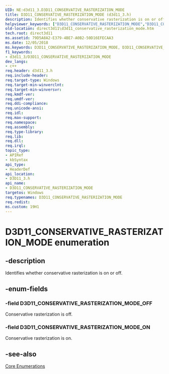```yaml
---
UID: NE:d3d11_3.D3D11_CONSERVATIVE_RASTERIZATION_MODE
title: D3D11_CONSERVATIVE_RASTERIZATION_MODE (d3d11_3.h)
description: Identifies whether conservative rasterization is on or off.helpviewer_keywords: ["D3D11_CONSERVATIVE_RASTERIZATION_MODE","D3D11_CONSERVATIVE_RASTERIZATION_MODE enumeration [Direct3D 11]","D3D11_CONSERVATIVE_RASTERIZATION_MODE_OFF","D3D11_CONSERVATIVE_RASTERIZATION_MODE_ON","d3d11_3/D3D11_CONSERVATIVE_RASTERIZATION_MODE","d3d11_3/D3D11_CONSERVATIVE_RASTERIZATION_MODE_OFF","d3d11_3/D3D11_CONSERVATIVE_RASTERIZATION_MODE_ON","direct3d11.d3d11_conservative_rasterization_mode"]
old-location: direct3d11\d3d11_conservative_rasterization_mode.htm
tech.root: direct3d11
ms.assetid: 79D5A8A2-E379-4BE7-A0B2-50D16EFECAA3
ms.date: 12/05/2018
ms.keywords: D3D11_CONSERVATIVE_RASTERIZATION_MODE, D3D11_CONSERVATIVE_RASTERIZATION_MODE enumeration [Direct3D 11], D3D11_CONSERVATIVE_RASTERIZATION_MODE_OFF, D3D11_CONSERVATIVE_RASTERIZATION_MODE_ON, d3d11_3/D3D11_CONSERVATIVE_RASTERIZATION_MODE, d3d11_3/D3D11_CONSERVATIVE_RASTERIZATION_MODE_OFF, d3d11_3/D3D11_CONSERVATIVE_RASTERIZATION_MODE_ON, direct3d11.d3d11_conservative_rasterization_mode
f1_keywords:
- d3d11_3/D3D11_CONSERVATIVE_RASTERIZATION_MODE
dev_langs:
- c++
req.header: d3d11_3.h
req.include-header: 
req.target-type: Windows
req.target-min-winverclnt: 
req.target-min-winversvr: 
req.kmdf-ver: 
req.umdf-ver: 
req.ddi-compliance: 
req.unicode-ansi: 
req.idl: 
req.max-support: 
req.namespace: 
req.assembly: 
req.type-library: 
req.lib: 
req.dll: 
req.irql: 
topic_type:
- APIRef
- kbSyntax
api_type:
- HeaderDef
api_location:
- D3D11_3.h
api_name:
- D3D11_CONSERVATIVE_RASTERIZATION_MODE
targetos: Windows
req.typenames: D3D11_CONSERVATIVE_RASTERIZATION_MODE
req.redist: 
ms.custom: 19H1
---
```


# D3D11_CONSERVATIVE_RASTERIZATION_MODE enumeration


## -description


Identifies whether conservative rasterization is on or off.


## -enum-fields




### -field D3D11_CONSERVATIVE_RASTERIZATION_MODE_OFF

Conservative rasterization is off.


### -field D3D11_CONSERVATIVE_RASTERIZATION_MODE_ON

Conservative rasterization is on.


## -see-also




<a href="https://docs.microsoft.com/windows/desktop/direct3d11/d3d11-graphics-reference-d3d11-core-enums">Core Enumerations</a>
 

 

